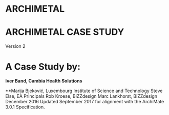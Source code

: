 # ARCHIMETAL

# ARCHIMETAL CASE STUDY
Version 2
# A Case Study by:

**Iver Band, Cambia Health Solutions**

**Marija Bjeković, Luxembourg Institute of Science and Technology
Steve Else, EA Principals
Rob Kroese, BiZZdesign
Marc Lankhorst, BiZZdesign
December 2016
Updated September 2017 for alignment with the ArchiMate 3.0.1 Specification.
